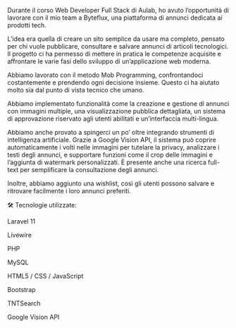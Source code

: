 Durante il corso Web Developer Full Stack di Aulab, ho avuto l’opportunità di lavorare con il mio team a Byteflux, una piattaforma di annunci dedicata ai prodotti tech.

L’idea era quella di creare un sito semplice da usare ma completo, pensato per chi vuole pubblicare, consultare e salvare annunci di articoli tecnologici. Il progetto ci ha permesso di mettere in pratica le competenze acquisite e affrontare le varie fasi dello sviluppo di un’applicazione web moderna.

Abbiamo lavorato con il metodo Mob Programming, confrontandoci costantemente e prendendo ogni decisione insieme. Questo ci ha aiutato molto sia dal punto di vista tecnico che umano.

Abbiamo implementato funzionalità come la creazione e gestione di annunci con immagini multiple, una visualizzazione pubblica dettagliata, un sistema di approvazione riservato agli utenti abilitati e un’interfaccia multi-lingua.

Abbiamo anche provato a spingerci un po’ oltre integrando strumenti di intelligenza artificiale. Grazie a Google Vision API, il sistema può coprire automaticamente i volti nelle immagini per tutelare la privacy, analizzare i testi degli annunci, e supportare funzioni come il crop delle immagini e l’aggiunta di watermark personalizzati. È presente anche una ricerca full-text per semplificare la consultazione degli annunci.

Inoltre, abbiamo aggiunto una wishlist, così gli utenti possono salvare e ritrovare facilmente i loro annunci preferiti.

🛠️ Tecnologie utilizzate:

Laravel 11

Livewire

PHP

MySQL

HTML5 / CSS / JavaScript

Bootstrap

TNTSearch

Google Vision API
